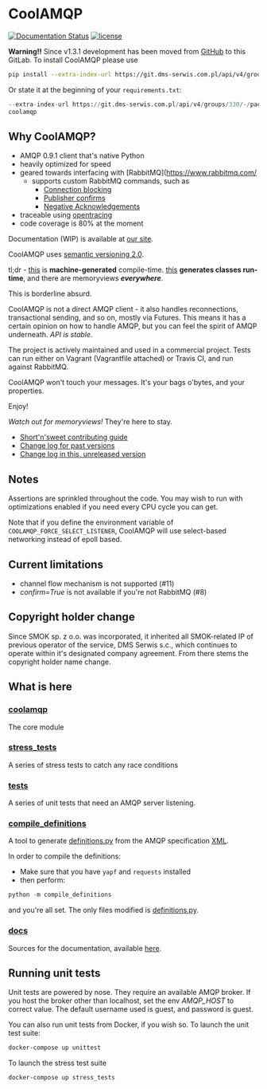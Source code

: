 CoolAMQP
========
[![Documentation Status](https://readthedocs.org/projects/coolamqp/badge/?version=latest)](http://smokserwis.docs.smok5.co/coolamqp)
[![license](https://img.shields.io/github/license/mashape/apistatus.svg)]()

**Warning!!** Since v1.3.1 development has been moved 
from [GitHub](https://github.com/smok-serwis/coolamqp) to this GitLab.
To install CoolAMQP please use

```bash
pip install --extra-index-url https://git.dms-serwis.com.pl/api/v4/groups/330/-/packages/pypi/simple coolamqp
```

Or state it at the beginning of your `requirements.txt`:

```python
--extra-index-url https://git.dms-serwis.com.pl/api/v4/groups/330/-/packages/pypi/simple
coolamqp
```

Why CoolAMQP?
-------------

* AMQP 0.9.1 client that's native Python
* heavily optimized for speed
* geared towards interfacing with [RabbitMQ](https://www.rabbitmq.com/
  * supports custom RabbitMQ commands, such as
    * [Connection blocking](https://www.rabbitmq.com/docs/connection-blocked)
    * [Publisher confirms](https://www.rabbitmq.com/docs/confirms#publisher-confirms)
    * [Negative Acknowledgements](https://www.rabbitmq.com/docs/nack)
* traceable using [opentracing](https://opentracing.io/)
* code coverage is 80% at the moment

Documentation (WIP) is available at [our site](http://smokserwis.docs.smok.co/coolamqp).

CoolAMQP uses [semantic versioning 2.0](https://semver.org/spec/v2.0.0.html).

tl;dr - [this](coolamqp/framing/definitions.py) is **machine-generated** compile-time.
[this](coolamqp/framing/compilation/content_property.py) **generates classes run-time**,
and there are memoryviews **_everywhere_**. 

This is borderline absurd.

CoolAMQP is not a direct AMQP client - it also handles reconnections, transactional sending,
and so on, mostly via Futures. This means it has a certain opinion on how to 
handle AMQP, but you can feel the spirit of AMQP underneath. *API is stable*.


The project is actively maintained and used in a commercial project. Tests can run
either on Vagrant (Vagrantfile attached) or Travis CI, and run against RabbitMQ.

CoolAMQP won't touch your messages. It's your bags o'bytes, and your properties.

Enjoy!

_Watch out for memoryviews!_ They're here to stay.

* [Short'n'sweet contributing guide](CONTRIBUTING.md)
* [Change log for past versions](https://github.com/smok-serwis/coolamqp/releases/)
* [Change log in this, unreleased version](CHANGELOG.md)


## Notes
Assertions are sprinkled throughout the code. You may wish to run with optimizations enabled
if you need every CPU cycle you can get.

Note that if you define the environment variable of `COOLAMQP_FORCE_SELECT_LISTENER`, 
CoolAMQP will use select-based networking instead of epoll based.

## Current limitations

* channel flow mechanism is not supported (#11)
* _confirm=True_ is not available if you're not RabbitMQ (#8)


## Copyright holder change

Since SMOK sp. z o.o. was incorporated, it inherited all SMOK-related
IP of previous operator of the service, DMS Serwis s.c., which
continues to operate within it's designated company agreement.
From there stems the copyright holder name change.

## What is here

### [coolamqp](coolamqp/)

The core module

### [stress_tests](stress_tests/)

A series of stress tests to catch any race conditions

### [tests](tests/)

A series of unit tests that need an AMQP server listening.

### [compile_definitions](compile_definitions/)

A tool to generate [definitions.py](coolamqp/framing/definitions.py) from the AMQP specification 
[XML](https://www.rabbitmq.com/resources/specs/amqp0-9-1.extended.xml).

In order to compile the definitions:

* Make sure that you have `yapf` and `requests` installed
* then perform:
```python
python -m compile_definitions
```

and you're all set. The only files modified is
[definitions.py](coolamqp/framing/definitions.py).

### [docs](docs/)

Sources for the documentation, available
[here](https://coolamqp.readthedocs.io/en/latest/).

## Running unit tests

Unit tests are powered by nose. They require an available AMQP broker.
If you host the broker other than localhost, set the env *AMQP_HOST* to correct value.
The default username used is guest, and password is guest.

You can also run unit tests from Docker, if you wish so. To launch the unit test suite:

```bash
docker-compose up unittest
```

To launch the stress test suite

```bash
docker-compose up stress_tests
```
